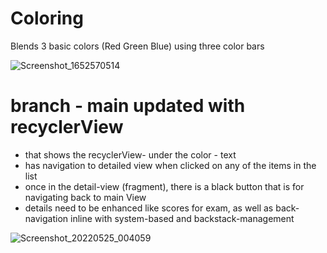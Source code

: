 # Coloring

Blends 3 basic colors (Red Green Blue) using three color bars


![Screenshot_1652570514](https://user-images.githubusercontent.com/16334260/168451143-4b623575-b8b0-41c9-a8a8-f381fa359ee7.png)


# branch - main updated with recyclerView 

- that shows the recyclerView- under the color - text
- has navigation to detailed view when clicked on any of the items in the list  
- once in the detail-view (fragment), there is a black button that is for navigating back to main View
- details need to be enhanced like scores for exam, as well as back-navigation inline with system-based and backstack-management

![Screenshot_20220525_004059](https://user-images.githubusercontent.com/16334260/170188622-7143d1e2-95a3-493e-873a-f9385f7a01a1.png)

